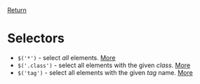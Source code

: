 <!-- markdownlint-disable MD041-->
[Return](../)

# Selectors

* `$('*')` - select _all_ elements. [More](?all/all.md)
* `$('.class')` - select all elements with the given _class_. [More](?class/class.md)
* `$('tag')` - select all elements with the given _tag_ name. [More](?tag/tag.md)
